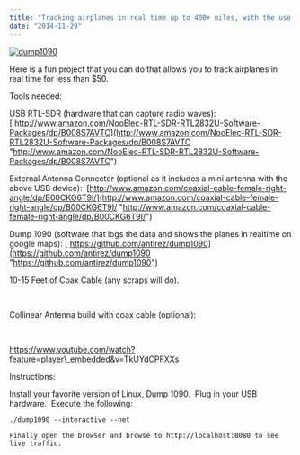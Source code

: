 ```yaml
---
title: "Tracking airplanes in real time up to 400+ miles, with the use of RTLSDR and Coax Cable"
date: "2014-11-29"
---
```


[![dump1090](images/dump1090-300x238.jpg)](http://104.167.119.213/wp-content/uploads/2014/11/dump1090.jpg)

Here is a fun project that you can do that allows you to track airplanes in real time for less than $50.

Tools needed:

USB RTL-SDR (hardware that can capture radio waves): [ http://www.amazon.com/NooElec-RTL-SDR-RTL2832U-Software-Packages/dp/B008S7AVTC](http://www.amazon.com/NooElec-RTL-SDR-RTL2832U-Software-Packages/dp/B008S7AVTC "http://www.amazon.com/NooElec-RTL-SDR-RTL2832U-Software-Packages/dp/B008S7AVTC")

External Antenna Connector (optional as it includes a mini antenna with the above USB device):  [http://www.amazon.com/coaxial-cable-female-right-angle/dp/B00CKG6T9I/](http://www.amazon.com/coaxial-cable-female-right-angle/dp/B00CKG6T9I/ "http://www.amazon.com/coaxial-cable-female-right-angle/dp/B00CKG6T9I/")

Dump 1090 (software that logs the data and shows the planes in realtime on google maps): [ https://github.com/antirez/dump1090](https://github.com/antirez/dump1090 "https://github.com/antirez/dump1090")

10-15 Feet of Coax Cable (any scraps will do).

 

Collinear Antenna build with coax cable (optional):

 

https://www.youtube.com/watch?feature=player\_embedded&v=TkUYdCPFXXs

Instructions:

Install your favorite version of Linux, Dump 1090.  Plug in your USB hardware.  Execute the following:

```
./dump1090 --interactive --net

Finally open the browser and browse to http://localhost:8080 to see live traffic.
```
